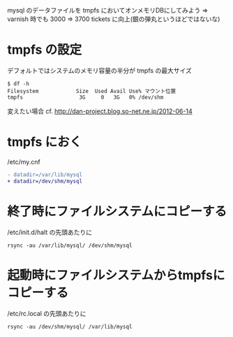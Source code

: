 mysql のデータファイルを tmpfs においてオンメモリDBにしてみよう
=> varnish 時でも 3000 => 3700 tickets に向上(銀の弾丸というほどではないな)

# tmpfs の設定

デフォルトではシステムのメモリ容量の半分が tmpfs の最大サイズ

```
$ df -h
Filesystem            Size  Used Avail Use% マウント位置
tmpfs                  3G     0   3G   0% /dev/shm
```

変えたい場合 cf. http://dan-project.blog.so-net.ne.jp/2012-06-14

# tmpfs におく

/etc/my.cnf

```diff
- datadir=/var/lib/mysql
+ datadir=/dev/shm/mysql
```

# 終了時にファイルシステムにコピーする

/etc/init.d/halt の先頭あたりに
```
rsync -au /var/lib/mysql/ /dev/shm/mysql
```

# 起動時にファイルシステムからtmpfsにコピーする

/etc/rc.local の先頭あたりに
```
rsync -au /dev/shm/mysql/ /var/lib/mysql
```
